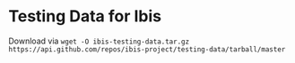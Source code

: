 # Testing Data for Ibis

Download via `wget -O ibis-testing-data.tar.gz https://api.github.com/repos/ibis-project/testing-data/tarball/master`
